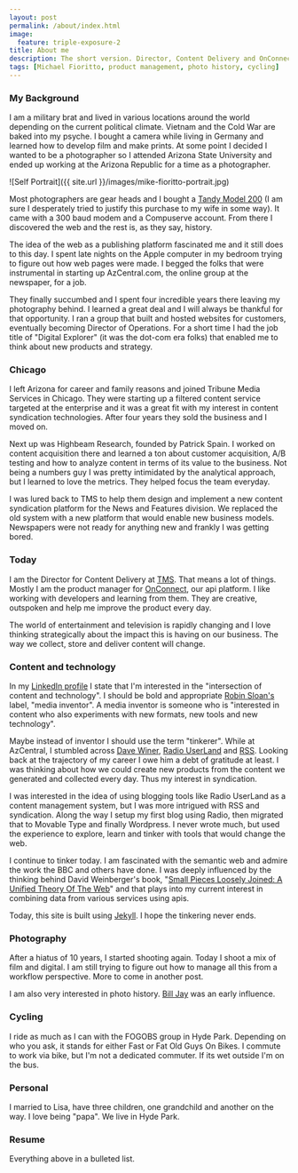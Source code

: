 ```yaml
---
layout: post
permalink: /about/index.html
image:
  feature: triple-exposure-2
title: About me
description: The short version. Director, Content Delivery and OnConnect product manager at TMS. Media tinkerer, photographer, cyclist, husband, father, grandfather.
tags: [Michael Fioritto, product management, photo history, cycling]
---
```



### My Background
I am a military brat and lived in various locations around the world depending on the current political climate. Vietnam and the Cold War are baked into my psyche. I bought a camera while living in Germany and learned how to develop film and make prints. At some point I decided I wanted to be a photographer so I attended Arizona State University and ended up working at the Arizona Republic for a time as a photographer.

![Self Portrait]({{ site.url }}/images/mike-fioritto-portrait.jpg)

Most photographers are gear heads and I bought a [Tandy Model 200](http://oldcomputers.net/trs200.html) (I am sure I desperately tried to justify this purchase to my wife in some way). It came with a 300 baud modem and a Compuserve account. From there I discovered the web and the rest is, as they say, history.

The idea of the web as a publishing platform fascinated me and it still does to this day. I spent late nights on the Apple computer in my bedroom trying to figure out how web pages were made. I begged the folks that were instrumental in starting up AzCentral.com, the online group at the newspaper, for a job.

They finally succumbed and I spent four incredible years there leaving my photography behind. I learned a great deal and I will always be thankful for that opportunity. I ran a group that built and hosted websites for customers, eventually becoming Director of Operations. For a short time I had the job title of "Digital Explorer" (it was the dot-com era folks) that enabled me to think about new products and strategy.

### Chicago
I left Arizona for career and family reasons and joined Tribune Media Services in Chicago. They were starting up a filtered content service targeted at the enterprise and it was a great fit with my interest in content syndication technologies. After four years they sold the business and I moved on.

Next up was Highbeam Research, founded by Patrick Spain. I worked on content acquisition there and learned a ton about customer acquisition, A/B testing and how to analyze content in terms of its value to the business. Not being a numbers guy I was pretty intimidated by the analytical approach, but I learned to love the metrics. They helped focus the team everyday.

I was lured back to TMS to help them design and implement a new content syndication platform for the News and Features division. We replaced the old system with a new platform that would enable new business models. Newspapers were not ready for anything new and frankly I was getting bored.

### Today
I am the Director for Content Delivery at [TMS](http://www.tribunemediaservices.com). That means a lot of things. Mostly I am the product manager for [OnConnect](http://developer.tmsapi.com), our api platform. I like working with developers and learning from them. They are creative, outspoken and help me improve the product every day.

The world of entertainment and television is rapidly changing and I love thinking strategically about the impact this is having on our business. The way we collect, store and deliver content will change. 

### Content and technology
In my [LinkedIn profile](http://www.linkedin.com/in/fioritto) I state that I'm interested in the "intersection of content and technology". I should be bold and appropriate [Robin Sloan's](http://www.robinsloan.com/about/) label, "media inventor". A media inventor is someone who is "interested in content who also experiments with new formats, new tools and new technology".

Maybe instead of inventor I should use the term "tinkerer". While at AzCentral, I stumbled across [Dave Winer](http://www.scripting.com), [Radio UserLand](http://en.wikipedia.org/wiki/Radio_UserLand) and [RSS](http://en.wikipedia.org/wiki/RSS). Looking back at the trajectory of my career I owe him a debt of gratitude at least. I was thinking about how we could create new products from the content we generated and collected every day. Thus my interest in syndication.

I was interested in the idea of using blogging tools like Radio UserLand as a content management system, but I was more intrigued with RSS and syndication. Along the way I setup my first blog using Radio, then migrated that to Movable Type and finally Wordpress. I never wrote much, but used the experience to explore, learn and tinker with tools that would change the web.

I continue to tinker today. I am fascinated with the semantic web  and admire the work the BBC and others have done. I was deeply influenced by the thinking behind David Weinberger's book, "[Small Pieces Loosely Joined: A Unified Theory Of The Web](http://www.amazon.com/Small-Pieces-Loosely-Joined-ebook/dp/B009G1T1OK/ref=sr_1_5?s=books&ie=UTF8&qid=1383504805&sr=1-5&keywords=david+weinberger)" and that plays into my current interest in combining data from various services using apis.

Today, this site is built using [Jekyll](http://jekyllrb.com/). I hope the tinkering never ends.

### Photography
After a hiatus of 10 years, I started shooting again. Today I shoot a mix of film and digital. I am still trying to figure out how to manage all this from a workflow perspective. More to come in another post.

I am also very interested in photo history. [Bill Jay](http://www.fioritto.us/blog/bill-jay-1940-2009/1497/) was an early influence. 

### Cycling
I ride as much as I can with the FOGOBS group in Hyde Park. Depending on who you ask, it stands for either Fast or Fat Old Guys On Bikes. I commute to work via bike, but I'm not a dedicated commuter. If its wet outside I'm on the bus.

### Personal
I married to Lisa, have three children, one grandchild and another on the way. I love being "papa". We live in Hyde Park.

### Resume
Everything above in a bulleted list.

